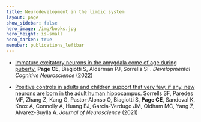 ```yaml
---
title: Neurodevelopment in the limbic system
layout: page
show_sidebar: false
hero_image: /img/books.jpg
hero_height: is-small
hero_darken: true
menubar: publications_leftbar
---
```


* [Immature excitatory neurons in the amygdala come of age during puberty.](https://pubmed.ncbi.nlm.nih.gov/35841648/) **Page CE**, Biagiotti S, Alderman PJ, Sorrells SF. _Developmental Cognitive Neuroscience_ (2022)

* [Positive controls in adults and children support that very few, if any, new neurons are born in the adult human hippocampus.](https://pubmed.ncbi.nlm.nih.gov/33762407/) Sorrells SF, Paredes MF, Zhang Z, Kang G, Pastor-Alonso O, Biagiotti S, **Page CE**, Sandoval K, Knox A, Connolly A, Huang EJ, Garcia-Verdugo JM, Oldham MC, Yang Z, Alvarez-Buylla A. _Journal of Neuroscience_ (2021)